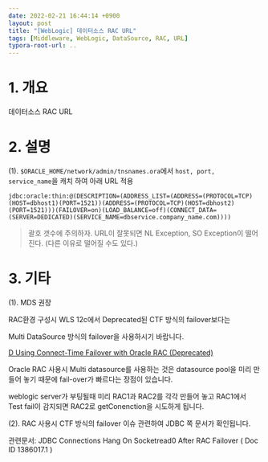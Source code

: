 ```yaml
---
date: 2022-02-21 16:44:14 +0900
layout: post
title: "[WebLogic] 데이터소스 RAC URL"
tags: [Middleware, WebLogic, DataSource, RAC, URL]
typora-root-url: ..
---
```


# 1. 개요

데이터소스 RAC URL




# 2. 설명

(1). `$ORACLE_HOME/network/admin/tnsnames.ora`에서 `host, port, service_name`을 캐치 하여 아래 URL 적용

```
jdbc:oracle:thin:@(DESCRIPTION=(ADDRESS_LIST=(ADDRESS=(PROTOCOL=TCP)(HOST=dbhost1)(PORT=1521))(ADDRESS=(PROTOCOL=TCP)(HOST=dbhost2)(PORT=1521)))(FAILOVER=on)(LOAD_BALANCE=off)(CONNECT_DATA=(SERVER=DEDICATED)(SERVICE_NAME=dbservice.company_name.com))))
```

> 괄호 갯수에 주의하자. URL이 잘못되면 NL Exception, SO Exception이 떨어진다. (다른 이유로 떨어질 수도 있다.)



# 3. 기타

(1). MDS 권장

RAC환경 구성시 WLS 12c에서 Deprecated된 CTF 방식의 failover보다는

Multi DataSource 방식의 failover을 사용하시기 바랍니다.

[D Using Connect-Time Failover with Oracle RAC (Deprecated)](https://docs.oracle.com/cd/E24329_01/web.1211/e24367/connecttime.htm)



Oracle RAC 사용시 Multi datasource를 사용하는 것은 datasource pool을 미리 만들어 놓기 때문에 fail-over가 빠르다는 장점이 있습니다.

weblogic server가 부팅될때 미리 RAC1과 RAC2를 각각 만들어 놓고 RAC1에서 Test fail이 감지되면 RAC2로 getConenction을 시도하게 됩니다.



(2). RAC 사용시 CTF 방식의 failover 이슈 관련하여 JDBC 쪽 문서가 확인됩니다.

관련문서: JDBC Connections Hang On Socketread0 After RAC Failover ( Doc ID 1386017.1 )
